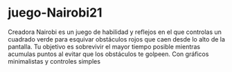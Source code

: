 # juego-Nairobi21
Creadora Nairobi es un juego de habilidad y reflejos en el que controlas un cuadrado verde para esquivar obstáculos rojos que caen desde lo alto de la pantalla. Tu objetivo es sobrevivir el mayor tiempo posible mientras acumulas puntos al evitar que los obstáculos te golpeen. Con gráficos minimalistas y controles simples 
